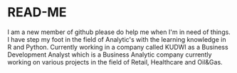 # READ-ME
I am a new member of github please do help me when I'm in need of things. I have step my foot in the field of Analytic's with the learning knowledge in R and Python. Currently working in a company called KUDWI as a Business Development Analyst which is a Business Analytic company currently working on various projects in the field of Retail, Healthcare and Oil&amp;Gas. 

